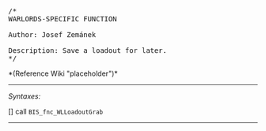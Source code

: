 <pre>/*
WARLORDS-SPECIFIC FUNCTION

Author: Josef Zemánek

Description: Save a loadout for later.
*/</pre>*(Reference Wiki "placeholder")*<!-- Remove this after fill-in -->


---
*Syntaxes:*

[] call `BIS_fnc_WLLoadoutGrab`

---
